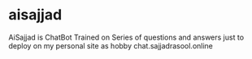 # aisajjad
AiSajjad is ChatBot Trained on Series of questions and answers just to deploy on my personal site as hobby chat.sajjadrasool.online 
